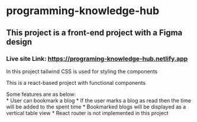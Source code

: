 # programming-knowledge-hub
## This project is a front-end project with a Figma design

### Live site Link: <https://programing-knowledge-hub.netlify.app>

<p>In this project tailwind CSS is used for styling the components</p>
<p>This is a react-based project with functional components</p>
<p>Some features are as below: </br>
  * User can bookmark a blog
  * If the user marks a blog as read then the time will be added to the spent time
  * Bookmarked blogs will be displayed as a vertical table view
  * React router is not implemented in this project
</p>
